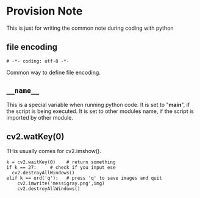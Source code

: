 # Provision Note
This is just for writing the common note during coding with python
## file encoding
```
# -*- coding: utf-8 -*-
```
Common way to define file encoding.

## `__name__`
This is a special variable when running python code. It is set to "__main__", if the script is being executed. It is set to other modules name, if the script is imported by other module.
## cv2.watKey(0)
THis usually comes for cv2.imshow().
```
k = cv2.waitKey(0)    # return something
if k == 27:     # check if you input ese
  cv2.destroyAllWindows()
elif k == ord('q'):   # press 'q' to save images and quit
    cv2.imwrite('messigray.png',img)
    cv2.destroyAllWindows()
```
